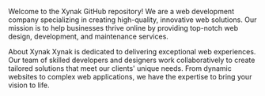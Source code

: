 
Welcome to the Xynak GitHub repository! We are a web development company specializing in creating high-quality, innovative web solutions. Our mission is to help businesses thrive online by providing top-notch web design, development, and maintenance services.

About Xynak
Xynak is dedicated to delivering exceptional web experiences. Our team of skilled developers and designers work collaboratively to create tailored solutions that meet our clients' unique needs. From dynamic websites to complex web applications, we have the expertise to bring your vision to life.
